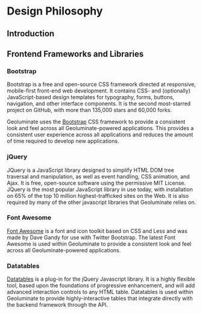 # Design Philosophy

## Introduction



## Frontend Frameworks and Libraries

### Bootstrap

Bootstrap is a free and open-source CSS framework directed at responsive, mobile-first front-end web development. It contains CSS- and (optionally) JavaScript-based design templates for typography, forms, buttons, navigation, and other interface components. It is the second most-starred project on GitHub, with more than 135,000 stars and 60,000 forks.

Geoluminate uses the [Bootstrap](https://getbootstrap.com) CSS framework to provide a consistent look and feel across all Geoluminate-powered applications. This provides a consistent user experience across all applications and reduces the amount of time required to develop new applications.

### jQuery

JQuery is a JavaScript library designed to simplify HTML DOM tree traversal and manipulation, as well as event handling, CSS animation, and Ajax. It is free, open-source software using the permissive MIT License. JQuery is the most popular JavaScript library in use today, with installation on 65% of the top 10 million highest-trafficked sites on the Web. It is also required by many of the other javascript libraries that Geoluminate relies on.

### Font Awesome

[Font Awesome](https://fontawesome.com) is a font and icon toolkit based on CSS and Less and was made by Dave Gandy for use with Twitter Bootstrap. The latest Font Awesome is used within Geoluminate to provide a consistent look and feel across all Geoluminate-powered applications. 


### Datatables

[Datatables](https://datatables.net) is a plug-in for the jQuery Javascript library. It is a highly flexible tool, based upon the foundations of progressive enhancement, and will add advanced interaction controls to any HTML table. Datatables is used within Geoluminate to provide highly-interactive tables that integrate directly with the backend framework through the API. 

